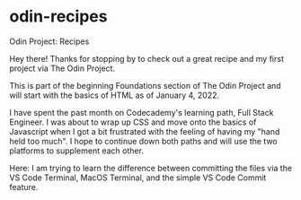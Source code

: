 # odin-recipes
Odin Project: Recipes

Hey there! Thanks for stopping by to check out a great recipe and my first project via The Odin Project.

This is part of the beginning Foundations section of The Odin Project and will start with the basics of HTML as of January 4, 2022.

I have spent the past month on Codecademy's learning path, Full Stack Engineer. I was about to wrap up CSS and move onto the basics of Javascript when I got a bit frustrated with the feeling of having my "hand held too much". I hope to continue down both paths and will use the two platforms to supplement each other.

Here: I am trying to learn the difference between committing the files via the VS Code Terminal, MacOS Terminal, and the simple VS Code Commit feature.